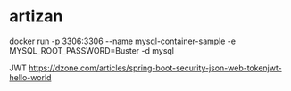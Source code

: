 # artizan
docker run -p 3306:3306 --name mysql-container-sample -e MYSQL_ROOT_PASSWORD=Buster -d mysql

JWT
https://dzone.com/articles/spring-boot-security-json-web-tokenjwt-hello-world
